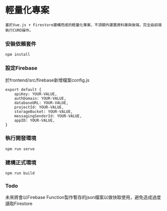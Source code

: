 # 輕量化專案
```
基於Vue.js + Firestore建構而成的輕量化專案，不須額外建置資料庫與後端，完全由前端執行CURD操作。
```

### 安裝依賴套件
```
npm install
```

### 設定Firebase

於frontend/src/firebase新增檔案config.js

```
export default {
	apiKey: YOUR-VALUE,
	authDomain: YOUR-VALUE,
	databaseURL: YOUR-VALUE,
	projectId: YOUR-VALUE,
	storageBucket: YOUR-VALUE,
	messagingSenderId: YOUR-VALUE,
	appID: YOUR-VALUE,
}
```

### 執行開發環境
```
npm run serve
```

### 建構正式環境
```
npm run build
```

### Todo

未來將會以Firebase Function製作暫存的json檔案以做快取使用，避免造成過度讀取Firestore
